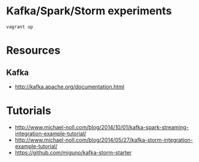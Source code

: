 # Kafka/Spark/Storm experiments

```
vagrant up
```

# Resources

## Kafka
- http://kafka.apache.org/documentation.html

# Tutorials
- http://www.michael-noll.com/blog/2014/10/01/kafka-spark-streaming-integration-example-tutorial/
- http://www.michael-noll.com/blog/2014/05/27/kafka-storm-integration-example-tutorial/
- https://github.com/miguno/kafka-storm-starter
